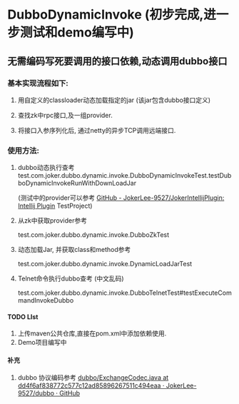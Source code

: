 # DubboDynamicInvoke (初步完成,进一步测试和demo编写中)

## 无需编码写死要调用的接口依赖,动态调用dubbo接口

### 基本实现流程如下:

1. 用自定义的classloader动态加载指定的jar (该jar包含dubbo接口定义)

2. 查找zk中rpc接口,及一组provider.

3. 将接口入参序列化后, 通过netty的异步TCP调用远端接口.

### 使用方法:

1. dubbo动态执行查考test.com.joker.dubbo.dynamic.invoke.DubboDynamicInvokeTest.testDubboDynamicInvokeRunWithDownLoadJar
   
   (测试中的provider可以参考 [GitHub - JokerLee-9527/JokerIntellijPlugin: Intellij Plugin](https://github.com/JokerLee-9527/JokerIntellijPlugin.git)    TestProject)

2. 从zk中获取provider参考
   
   test.com.joker.dubbo.dynamic.invoke.DubboZkTest

3. 动态加载Jar, 并获取class和method参考
   
   test.com.joker.dubbo.dynamic.invoke.DynamicLoadJarTest

4. Telnet命令执行dubbo查考 (中文乱码)
   
   test.com.joker.dubbo.dynamic.invoke.DubboTelnetTest#testExecuteCommandInvokeDubbo

#### TODO LIst

1. 上传maven公共仓库,直接在pom.xml中添加依赖使用.
2. Demo项目编写中



#### 补充

1.  dubbo 协议编码参考 [dubbo/ExchangeCodec.java at dd4f6af838772c577c12ad85896267511c494eaa · JokerLee-9527/dubbo · GitHub](https://github.com/JokerLee-9527/dubbo/blob/dd4f6af838772c577c12ad85896267511c494eaa/dubbo-remoting/dubbo-remoting-api/src/main/java/org/apache/dubbo/remoting/exchange/codec/ExchangeCodec.java#L210)
   
   
   
    